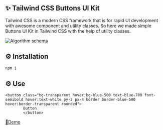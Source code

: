 ## ✨ Tailwind CSS Buttons UI Kit
Tailwind CSS is a modern CSS framework that is for rapid UI development with awesome component and utility classes. So here we made simple Buttons UI Kit in Tailwind CSS with the help of utility classes.

![Algorithm schema](https://w3hubs.com/ptoosecu/2021/02/Tailwind-CSS-Buttons-UI-Kit-1024x592.png)

## ⚙️ Installation
```sh
npm i 

```
## ⚙️ Use
``` 
<button class="bg-transparent hover:bg-blue-500 text-blue-700 font-semibold hover:text-white py-2 px-4 border border-blue-500 hover:border-transparent rounded">
        Button
        </button>

```


<a href="https://w3hubs.com/tailwind-css-buttons-ui-kit/">📄Demo</a> </h2>

